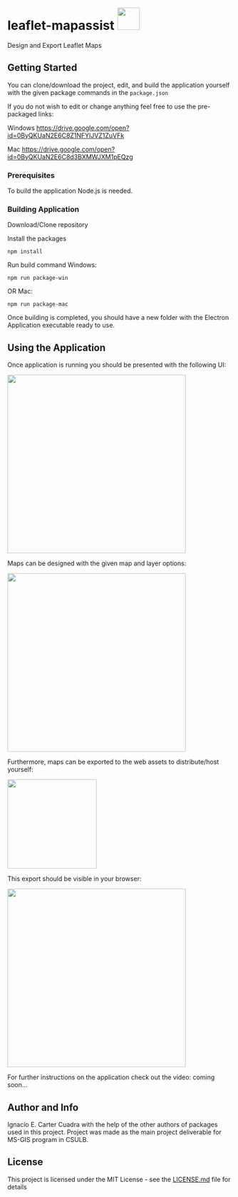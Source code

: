 # leaflet-mapassist <img src="https://user-images.githubusercontent.com/13355797/30506491-2a176fe0-9a31-11e7-9b8d-6f90464c37b3.png" width="50">
Design and Export Leaflet Maps
## Getting Started

You can clone/download the project, edit, and build the application yourself with the given package commands in the `package.json`

If you do not wish to edit or change anything feel free to use the pre-packaged links:

Windows
https://drive.google.com/open?id=0ByQKUaN2E6C8Z1NFYlJVZ1ZuVFk

Mac
https://drive.google.com/open?id=0ByQKUaN2E6C8d3BXMWJXM1pEQzg

### Prerequisites

To build the application Node.js is needed.


### Building Application

Download/Clone repository

Install the packages

```
npm install
```

Run build command
Windows:
```
npm run package-win
```
OR
Mac:
```
npm run package-mac
```
Once building is completed, you should have a new folder with the Electron Application executable ready to use.

## Using the Application

Once application is running you should be presented with the following UI:

<img src="https://user-images.githubusercontent.com/13355797/30506363-2813c5dc-9a30-11e7-9c11-9e1a528e94aa.png" height="400">

Maps can be designed with the given map and layer options:

<img src="https://user-images.githubusercontent.com/13355797/30506361-28134440-9a30-11e7-9268-8bb33fd4469c.png" height="400">

Furthermore, maps can be exported to the web assets to distribute/host yourself:

<img src="https://user-images.githubusercontent.com/13355797/30506360-27fc0730-9a30-11e7-9e1b-0823f7d03a6e.png" height="200">

This export should be visible in your browser:

<img src="https://user-images.githubusercontent.com/13355797/30515012-69586d04-9ad5-11e7-88bf-24ac6a2c1135.png" height="400">

For further instructions on the application check out the video: coming soon...

## Author and Info

Ignacio E. Carter Cuadra with the help of the other authors of packages used in this project. Project was made as the main project deliverable for MS-GIS program in CSULB.  
## License

This project is licensed under the MIT License - see the [LICENSE.md](LICENSE.md) file for details
